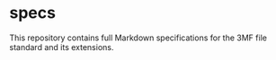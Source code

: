 # specs

This repository contains full Markdown specifications for the 3MF file standard and its extensions.
